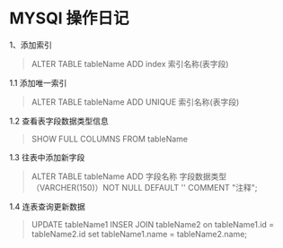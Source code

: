 # MYSQl 操作日记

1、添加索引
> ALTER TABLE tableName ADD index 索引名称(表字段)

1.1 添加唯一索引
> ALTER TABLE tableName ADD UNIQUE 索引名称(表字段)

1.2 查看表字段数据类型信息
> SHOW FULL COLUMNS FROM tableName

1.3 往表中添加新字段
> ALTER TABLE tableName ADD 字段名称 字段数据类型（VARCHER(150)）NOT NULL DEFAULT '' COMMENT "注释";

1.4 连表查询更新数据
> UPDATE tableName1 INSER JOIN tableName2 on tableName1.id = tableName2.id set tableName1.name = tableName2.name;

